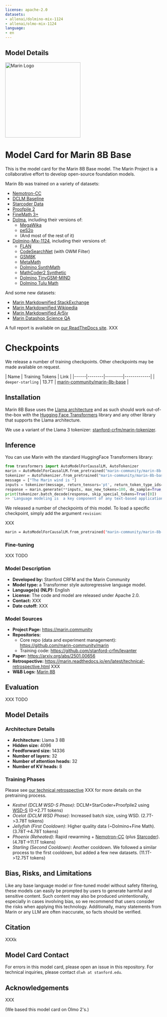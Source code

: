 ```yaml
---
license: apache-2.0
datasets:
- allenai/dolmino-mix-1124
- allenai/olmo-mix-1124
language:
- en
---
```

## Model Details

<img alt="Marin Logo" src="https://huggingface.co/datasets/marin-community/blog-images/resolve/main/marin-boat.png" width="242px" style="margin-left:'auto' margin-right:'auto' display:'block'">


# Model Card for Marin 8B Base

This is the model card for the Marin 8B Base model. The Marin Project is a collaborative effort to develop open-source foundation models.


Marin 8b was trained on a variety of datasets:

* [Nemotron-CC](https://data.commoncrawl.org/contrib/Nemotron/Nemotron-CC/index.html)
* [DCLM Baseline](https://huggingface.co/datasets/mlfoundations/dclm-baseline-1.0)
* [Starcoder Data](https://huggingface.co/datasets/bigcode/starcoderdata)
* [Proofpile 2](https://huggingface.co/datasets/EleutherAI/proof-pile-2)
* [FineMath 3+](https://huggingface.co/datasets/EleutherAI/proof-pile-2)
* [Dolma](https://huggingface.co/datasets/allenai/dolma), including their versions of:
  * [MegaWika](https://huggingface.co/datasets/hltcoe/megawika)
  * [peS2o](https://huggingface.co/datasets/allenai/peS2o)
  * (And most of the rest of it)
* [Dolmino-Mix-1124](https://huggingface.co/datasets/allenai/dolmino-mix-1124), including their versions of:
    * [FLAN](https://arxiv.org/abs/2109.01652)
    - [CodeSearchNet](https://arxiv.org/abs/1909.09436) (with OWM Filter)
    - [GSM8K](https://arxiv.org/pdf/2110.14168v1)
    - [MetaMath](https://arxiv.org/abs/2309.12284)
    - [Dolmino SynthMath](https://arxiv.org/abs/2501.00656)
    - [MathCoder2 Synthetic](https://arxiv.org/abs/2310.03731)
    - [Dolmino TinyGSM-MIND](https://arxiv.org/abs/2501.00656)
    - [Dolmino Tulu Math](https://arxiv.org/abs/2501.00656)

And some new datasets:

* [Marin Markdownified StackExchange](XXX)
* [Marin Markdownified Wikipedia](XXX)
* [Marin Markdownified Ar5iv](XXX)
* [Marin Datashop Science QA](XXX)


A full report is available on [our ReadTheDocs site](https://marin.readthedocs.org/en/latest/). XXX


# Checkpoints

We release a number of training checkpoints. Other checkpoints may be made available on request.

| Name | Training Tokens | Link |
|------|--------|---------|-------------|
| `deeper-starling` | 13.7T | [marin-community/marin-8b-base](https://huggingface.co/marin-community/marin-8b-base) |

## Installation

Marin 8B Base uses the [Llama architecture](https://arxiv.org/abs/2302.13971) and as such should
work out-of-the-box with the [Hugging Face Transformers](https://huggingface.co/docs/transformers/index) library
and any other library that supports the Llama architecture.

We use a variant of the Llama 3 tokenizer: [stanford-crfm/marin-tokenizer](https://huggingface.co/stanford-crfm/marin-tokenizer/).

## Inference

You can use Marin with the standard HuggingFace Transformers library:

```python
from transformers import AutoModelForCausalLM, AutoTokenizer
marin = AutoModelForCausalLM.from_pretrained("marin-community/marin-8b-base")
tokenizer = AutoTokenizer.from_pretrained("marin-community/marin-8b-base")
message = ["The Marin wind is "]
inputs = tokenizer(message, return_tensors='pt', return_token_type_ids=False)
response = marin.generate(**inputs, max_new_tokens=100, do_sample=True, top_k=50, top_p=0.95)
print(tokenizer.batch_decode(response, skip_special_tokens=True)[0])
>> 'Language modeling is  a key component of any text-based application, but its effectiveness...'
```

We released a number of checkpoints of this model. To load a specific checkpoint, simply add the argument `revision`:

XXX

```bash
marin = AutoModelForCausalLM.from_pretrained("marin-community/marin-8b-base", revision="step1000-tokens5B")
```

### Fine-tuning

XXX TODO

### Model Description

- **Developed by:** Stanford CRFM and the Marin Community
- **Model type:** a Transformer style autoregressive language model.
- **Language(s) (NLP):** English
- **License:** The code and model are released under Apache 2.0.
- **Contact:** XXX
- **Date cutoff:** XXX

### Model Sources

- **Project Page:** https://marin.community
- **Repositories:**
    - Core repo (data and experiment management): https://github.com/marin-community/marin
    - Training code: https://github.com/stanford-crfm/levanter
- **Paper:** https://arxiv.org/abs/2501.00656
- **Retrospective:** https://marin.readthedocs.io/en/latest/technical-retrospective.html XXX
- **W&B Logs:** [Marin 8B](https://wandb.ai/stanford-mercury/marin/reports/Tootsie-8B---VmlldzoxMTY3MzU3OA)


## Evaluation

XXX TODO

## Model Details


### Architecture Details

- **Architecture:** Llama 3 8B
- **Hidden size:** 4096
- **Feedforward size:** 14336
- **Number of layers:** 32
- **Number of attention heads:** 32
- **Number of KV heads:** 8

### Training Phases

Please see [our technical retrospective](https://marin.readthedocs.io/en/latest/technical-retrospective.html) XXX for more details on the pretraining process.

- *Kestrel (DCLM WSD-S Phase)*: DCLM+StarCoder+Proofpile2 using [WSD-S](https://arxiv.org/abs/2410.05192) (0->2.7T tokens)
- *Ocelot (DCLM WSD Phase)*: Increased batch size, using WSD. (2.7T->3.78T tokens)
- *Jellyfish (First Cooldown)*: Higher quality data (~Dolmino+Fine Math). (3.78T->4.78T tokens)
- *Phoenix (Reheated)*: Rapid rewarming + [Nemotron-CC](https://arxiv.org/abs/2412.02595) (plus [Starcoder](https://huggingface.co/datasets/bigcode/starcoderdata)). (4.78T->11.1T tokens)
- *Starling (Second Cooldown)*: Another cooldown. We followed a similar process to the first cooldown, but added a few new datasets. (11.1T->12.75T tokens)

## Bias, Risks, and Limitations
Like any base language model or fine-tuned model without safety filtering, these models can easily be prompted by users to generate harmful and sensitive content. Such content may also be produced unintentionally, especially in cases involving bias, so we recommend that users consider the risks when applying this technology. Additionally, many statements from Marin or any LLM are often inaccurate, so facts should be verified.


## Citation

XXXk

## Model Card Contact
For errors in this model card, please open an issue in this repository. For technical inquiries, please contact `dlwh at stanford.edu`.


## Acknowledgements

XXX

(We based this model card on Olmo 2's.)
